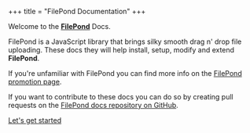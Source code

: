 +++
title = "FilePond Documentation"
+++

Welcome to the [**FilePond**](https://pqina.nl/filepond) Docs.

FilePond is a JavaScript library that brings silky smooth drag n' drop file uploading. These docs they will help install, setup, modify and extend **FilePond**.

If you're unfamiliar with FilePond you can find more info on the [FilePond promotion page](https://pqina.nl/filepond).

If you want to contribute to these docs you can do so by creating pull requests on the [FilePond docs repository on GitHub](https://github.com/pqina/filepond-docs).

[Let's get started](./patterns/installation)
